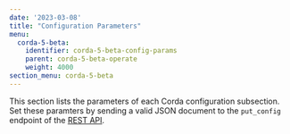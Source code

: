 ```yaml
---
date: '2023-03-08'
title: "Configuration Parameters"
menu:
  corda-5-beta:
    identifier: corda-5-beta-config-params
    parent: corda-5-beta-operate
    weight: 4000
section_menu: corda-5-beta
---
```

This section lists the parameters of each Corda configuration subsection. Set these paramters by sending a valid JSON document to the `put_config` endpoint of the [REST API](../operating-tutorials/rest-api.md).

<!--There are some exceptions though. For example the DB config is passed in when you start Corda. All of that needs a bit of documentation.-->